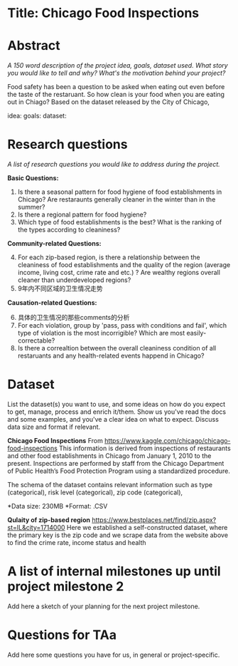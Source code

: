 # Title: Chicago Food Inspections

# Abstract
*A 150 word description of the project idea, goals, dataset used. What story you would like to tell and why? What's the motivation behind your project?*

Food safety has been a question to be asked when eating out even before the taste of the restaruant. So how clean is your food when you are eating out in Chiago? Based on the dataset released by the City of Chicago, 


idea: 
goals: 
dataset: 

# Research questions
*A list of research questions you would like to address during the project.*

**Basic Questions:**
1. Is there a seasonal pattern for food hygiene of food establishments in Chicago? Are restaraunts generally cleaner in the winter than in the summer?
2. Is there a regional pattern for food hygiene? 
3. Which type of food establishments is the best? What is the ranking of the types according to cleaniness?

**Community-related Questions:**

4. For each zip-based region, is there a relationship between the cleaniness of food establishments and the quality of the region (average income, living cost, crime rate and etc.) ? Are wealthy regions overall cleaner than underdeveloped regions?
5. 9年内不同区域的卫生情况走势

**Causation-related Questions:**  

6. 具体的卫生情况的那些comments的分析
7. For each violation, group by 'pass, pass with conditions and fail', which type of violation is the most incorrigible? Which are most easily-correctable? 
8. Is there a correaltion between the overall cleaniness condition of all restaruants and any health-related events happend in Chicago?

# Dataset
List the dataset(s) you want to use, and some ideas on how do you expect to get, manage, process and enrich it/them. Show us you've read the docs and some examples, and you've a clear idea on what to expect. Discuss data size and format if relevant.

**Chicago Food Inspections**
From https://www.kaggle.com/chicago/chicago-food-inspections
This information is derived from inspections of restaurants and other food establishments in Chicago from January 1, 2010 to the present. Inspections are performed by staff from the Chicago Department of Public Health’s Food Protection Program using a standardized procedure. 

The schema of the dataset contains relevant information such as type (categorical), risk level (categorical), zip code (categorical), 

*Data size: 230MB
*Format: .CSV

**Qulaity of zip-based region**
https://www.bestplaces.net/find/zip.aspx?st=IL&city=1714000
Here we established a self-constructed dataset, where the primary key is the zip code and we scrape data from the website above to find the crime rate, income status and health 

# A list of internal milestones up until project milestone 2
Add here a sketch of your planning for the next project milestone.

# Questions for TAa
Add here some questions you have for us, in general or project-specific.
